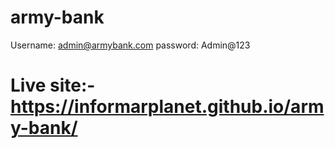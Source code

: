 # army-bank
Username: admin@armybank.com
password: Admin@123
# Live site:- https://informarplanet.github.io/army-bank/

